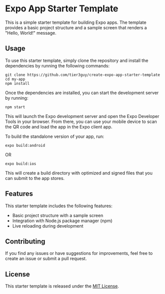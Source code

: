 # Expo App Starter Template

This is a simple starter template for building Expo apps. The template provides a basic project structure and a sample screen that renders a "Hello, World!" message.

## Usage

To use this starter template, simply clone the repository and install the dependencies by running the following commands:

```
git clone https://github.com/tier3guy/create-expo-app-starter-template
cd my-app
npm install
```

Once the dependencies are installed, you can start the development server by running:

```
npm start
```

This will launch the Expo development server and open the Expo Developer Tools in your browser. From there, you can use your mobile device to scan the QR code and load the app in the Expo client app.

To build the standalone version of your app, run:

```
expo build:android
```

OR

```
expo build:ios
```

This will create a build directory with optimized and signed files that you can submit to the app stores.

## Features

This starter template includes the following features:

- Basic project structure with a sample screen
- Integration with Node.js package manager (npm)
- Live reloading during development

## Contributing

If you find any issues or have suggestions for improvements, feel free to create an issue or submit a pull request.

## License

This starter template is released under the [MIT License](https://opensource.org/licenses/MIT).
